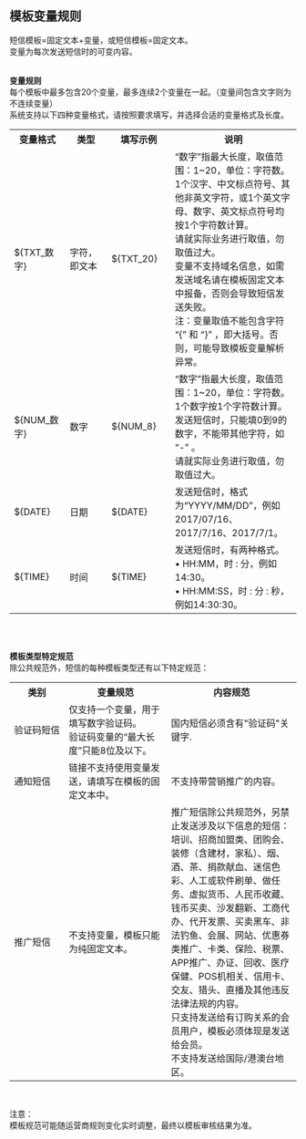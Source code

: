 ## 模板变量规则<br>
  
短信模板=固定文本+变量，或短信模板=固定文本。<br>
变量为每次发送短信时的可变内容。<br><br>

**变量规则**<br>
每个模板中最多包含20个变量，最多连续2个变量在一起。（变量间包含文字则为不连续变量）<br>
系统支持以下四种变量格式，请按照要求填写，并选择合适的变量格式及长度。<br>   
<table>
     <tr align="center">
        <th width="150">变量格式</th>
        <th width="150">类型</th>
        <th width="150">填写示例</th>
        <th width="400">说明</th>
     </tr>
      <tr>
         <td>${TXT_数字}</td>
         <td>字符，即文本</td>
         <td>${TXT_20}</td>
         <td>“数字”指最大长度，取值范围：1~20，单位：字符数。<br>
1个汉字、中文标点符号、其他非英文字符，或1个英文字母、数字、英文标点符号均按1个字符数计算。<br> 
请就实际业务进行取值，勿取值过大。<br>
变量不支持域名信息，如需发送域名请在模板固定文本中报备，否则会导致短信发送失败。<br>
注：变量取值不能包含字符 “{” 和 “}” ，即大括号。否则，可能导致模板变量解析异常。</td>
      </tr>
      <tr>
         <td>${NUM_数字}</td>
         <td>数字</td>
         <td>${NUM_8}</td>
         <td>“数字”指最大长度，取值范围：1~20，单位：字符数。1个数字按1个字符数计算。<br> 
发送短信时，只能填0到9的数字，不能带其他字符，如 “-” 。<br> 
请就实际业务进行取值，勿取值过大。</td>
      </tr>
      <tr>
         <td>${DATE}</td>
         <td>日期</td>
         <td>${DATE}</td>
         <td>发送短信时，格式为“YYYY/MM/DD”，例如2017/07/16、2017/7/16、2017/7/1。</td
      </tr>
      <tr>
         <td>${TIME}</td>
         <td>时间</td>
         <td>${TIME}</td>
         <td>发送短信时，有两种格式。<br> 
•	HH:MM，时 : 分，例如14:30。<br> 
•	HH:MM:SS，时 : 分 : 秒，例如14:30:30。  </td>
      </tr>      
</table><br><br>

**模板类型特定规范**<br>
除公共规范外，短信的每种模板类型还有以下特定规范：<br>
<table>
     <tr align="center">
        <th width="150">类别</th>
        <th width="300">变量规范</th>
        <th width="400">内容规范</th>
     </tr>
      <tr>
         <td>验证码短信</td>
         <td>仅支持一个变量，用于填写数字验证码。<br> 
         验证码变量的“最大长度”只能8位及以下。</td>
         <td>国内短信必须含有"验证码"关键字.</td>
      </tr>
      <tr>
         <td>通知短信</td>
         <td>链接不支持使用变量发送，请填写在模板的固定文本中。</td>
         <td>不支持带营销推广的内容。</td>
      </tr>
      <tr>
         <td>推广短信</td>
         <td>不支持变量，模板只能为纯固定文本。</td>
         <td>推广短信除公共规范外，另禁止发送涉及以下信息的短信：培训、招商加盟类、团购会、装修（含建材，家私）、烟、酒、茶、捐款献血、迷信色彩、人工或软件刷单、做任务、虚拟货币、人民币收藏、钱币买卖、沙发翻新、工商代办、代开发票、买卖黑车、非法钓鱼、会展、网站、优惠券类推广、卡类、保险、税票、APP推广、办证、回收、医疗保健、POS机相关、信用卡、交友、猎头、直播及其他违反法律法规的内容。<br>
         只支持发送给有订购关系的会员用户，模板必须体现是发送给会员。<br>
         不支持发送给国际/港澳台地区。</td
      </tr> 
</table><br>

注意：<br>
模板规范可能随运营商规则变化实时调整，最终以模板审核结果为准。  
